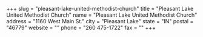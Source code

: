 +++
slug = "pleasant-lake-united-methodist-church"
title = "Pleasant Lake United Methodist Church"
name = "Pleasant Lake United Methodist Church"
address = "1160 West Main St."
city = "Pleasant Lake"
state = "IN"
postal = "46779"
website = ""
phone = "260 475-1722"
fax = ""
+++
